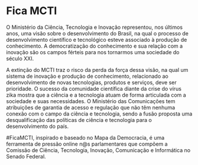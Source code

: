 # Fica MCTI

O Ministério da Ciência, Tecnologia e Inovação representou, nos últimos anos, uma visão sobre o desenvolvimento do Brasil, na qual o processo de desenvolvimento científico e tecnológico esteve associado à produção de conhecimento. A democratização do conhecimento e sua relação com a inovação são os campos férteis para nos tornarmos uma sociedade do século XXI.

A extinção do MCTI  traz o risco da perda da força dessa visão, na qual um sistema de inovação e produção de conhecimento, relacionado ao desenvolvimento de novas tecnologias, produtos e serviços, deve ser prioridade. O sucesso da comunidade científica diante da crise do vírus zika mostra que a ciência e a tecnologia atuam de forma articulada com a sociedade e suas necessidades. O Ministério das Comunicações tem atribuições de garantia de acesso e regulação que não têm nenhuma conexão com o campo da ciência e tecnologia, sendo a fusão proposta uma desqualificação das políticas de ciência e tecnologia para o desenvolvimento do país.

#FicaMCTI, inspirado e baseado no Mapa da Democracia, é uma ferramenta de pressão online n@s parlamentares que compõem a Comissão de Ciência, Tecnologia, Inovação, Comunicação e Informática no Senado Federal.
